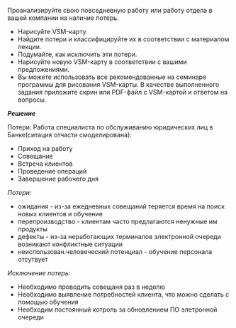  Проанализируйте свою повседневную работу или работу отдела в вашей компании на наличие потерь.

 - Нарисуйте VSM-карту.
 - Найдите потери и классифицируйте их в соответствии с материалом лекции.
 - Подумайте, как исключить эти потери.
 - Нарисуйте новую VSM-карту в соответствии с вашими предложениями.
 - Вы можете использовать все рекомендованные на семинаре программы для рисования VSM-карты. В качестве выполненного задания приложите скрин или PDF-файл с VSM-картой и ответом на вопросы.

 *__Решение__*

 Потери:
 Работа специалиста по обслуживанию юридических лиц в Банке(ситация отчасти смоделирована):
  - Приход на работу 
  - Совещание
  - Встреча клиентов
  - Проведение операций
  - Завершение рабочего дня
 
    
 *Потери:*
 
  - ожидания - из-за ежедневных совещаний теряется время на поиск новых клиентов и обучение
  - перепроизводство - клиентам часто предлагаются ненужные им продукты
  - дефекты - из-за неработающих терминалов электронной очереди возникают конфликтные ситуации 
  - неиспользован.человеческий потенциал -  обучение персонала отсутвует 

  *Исключение потерь:*
  - Необходимо проводить совещаня раз в неделю
  - Необходимо выявление потребностей клиента, что можно сделать с помощью обучения
  - Необходим постоянный котроль за обновлением ПО элетронной очереди 